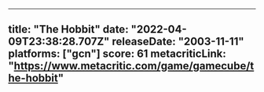
---
title: "The Hobbit"
date: "2022-04-09T23:38:28.707Z"
releaseDate: "2003-11-11"
platforms: ["gcn"]
score: 61
metacriticLink: "https://www.metacritic.com/game/gamecube/the-hobbit"
---
